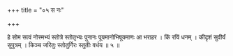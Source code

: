 +++
title = "०५ स नः"

+++

हे सोम सत्वं नोस्मभ्यं स्तोत्रे स्तोतृभ्यः पुनानः पूयमानोभिषूयमाणः आ भराहर । किं रयिं धनम् । कीदृशं सुवीर्यं सुपुत्रम् । किञ्च जरितुः स्तोतुर्गिरः स्तुतीः वर्धय ॥ ५ ॥